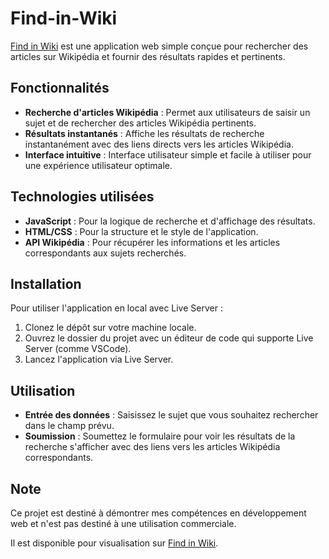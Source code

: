 # Find-in-Wiki

[Find in Wiki](find-in-wiki.julesmatundu.com) est une application web simple conçue pour rechercher des articles sur Wikipédia et fournir des résultats rapides et pertinents.

## Fonctionnalités

- **Recherche d'articles Wikipédia** : Permet aux utilisateurs de saisir un sujet et de rechercher des articles Wikipédia pertinents.
- **Résultats instantanés** : Affiche les résultats de recherche instantanément avec des liens directs vers les articles Wikipédia.
- **Interface intuitive** : Interface utilisateur simple et facile à utiliser pour une expérience utilisateur optimale.

## Technologies utilisées

- **JavaScript** : Pour la logique de recherche et d'affichage des résultats.
- **HTML/CSS** : Pour la structure et le style de l'application.
- **API Wikipédia** : Pour récupérer les informations et les articles correspondants aux sujets recherchés.

## Installation

Pour utiliser l'application en local avec Live Server :

1. Clonez le dépôt sur votre machine locale.
2. Ouvrez le dossier du projet avec un éditeur de code qui supporte Live Server (comme VSCode).
3. Lancez l'application via Live Server.

## Utilisation

- **Entrée des données** : Saisissez le sujet que vous souhaitez rechercher dans le champ prévu.
- **Soumission** : Soumettez le formulaire pour voir les résultats de la recherche s'afficher avec des liens vers les articles Wikipédia correspondants.

## Note

Ce projet est destiné à démontrer mes compétences en développement web et n'est pas destiné à une utilisation commerciale.

Il est disponible pour visualisation sur [Find in Wiki](find-in-wiki.julesmatundu.com).
